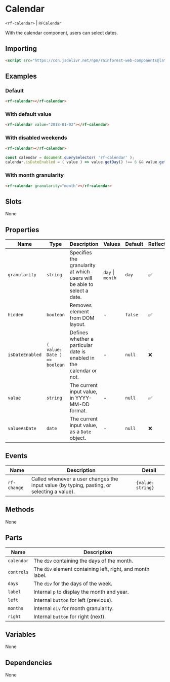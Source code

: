 # Calendar

`<rf-calendar>` | `RFCalendar`

With the calendar component, users can select dates.

## Importing

``` html
<script src="https://cdn.jsdelivr.net/npm/rainforest-web-components@latest/components/calendar.js" type="module"></script>
```

## Examples

### Default

``` html
<rf-calendar></rf-calendar>
```

### With default value

``` html
<rf-calendar value="2018-01-02"></rf-calendar>
```

### With disabled weekends

``` html
<rf-calendar></rf-calendar>
```

``` javascript
const calendar = document.querySelector( 'rf-calendar' );
calendar.isDateEnabled = ( value ) => value.getDay() !== 6 && value.getDay() !== 0;
```

### With month granularity

``` html
<rf-calendar granularity="month"></rf-calendar>
```

## Slots

None

## Properties

| Name | Type | Description | Values | Default | Reflects |
| --- | --- | --- | --- | --- | --- |
| `granularity` | `string` | Specifies the granularity at which users will be able to select a date. | `day` \| `month` | `day` | ✅ |
| `hidden` | `boolean` | Removes element from DOM layout. | - | `false` | ✅ |
| `isDateEnabled` | `( value: Date ) => boolean` | Defines whether a particular date is enabled in the calendar or not. | - | `null` | ❌ |
| `value` | `string` | The current input value, in YYYY-MM-DD format. | - | `null` | ✅ |
| `valueAsDate` | `date` | The current input value, as a `Date` object. | - | `null` | ❌ |

## Events

| Name | Description | Detail |
| --- | --- | --- |
| `rf-change` | Called whenever a user changes the input value (by typing, pasting, or selecting a value). | `{value: string}` |

## Methods

None

## Parts

| Name | Description |
| --- | --- |
| `calendar` | The `div` containing the days of the month. |
| `controls` | The `div` element containing left, right, and month label. |
| `days` | The `div` for the days of the week. |
| `label` | Internal `p` to display the month and year. |
| `left` | Internal `button` for left (previous). |
| `months` | Internal `div` for month granularity. |
| `right` | Internal `button` for right (next). |

## Variables

None

## Dependencies

None
